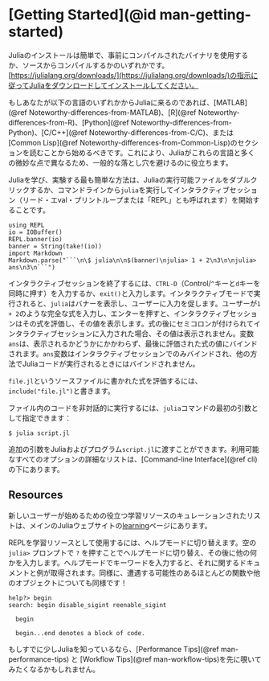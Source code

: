 # [Getting Started](@id man-getting-started)

Juliaのインストールは簡単で、事前にコンパイルされたバイナリを使用するか、ソースからコンパイルするかのいずれかです。[https://julialang.org/downloads/](https://julialang.org/downloads/)の指示に従ってJuliaをダウンロードしてインストールしてください。

もしあなたが以下の言語のいずれかからJuliaに来るのであれば、[MATLAB](@ref Noteworthy-differences-from-MATLAB)、[R](@ref Noteworthy-differences-from-R)、[Python](@ref Noteworthy-differences-from-Python)、[C/C++](@ref Noteworthy-differences-from-C/C)、または[Common Lisp](@ref Noteworthy-differences-from-Common-Lisp)のセクションを読むことから始めるべきです。これにより、Juliaがこれらの言語と多くの微妙な点で異なるため、一般的な落とし穴を避けるのに役立ちます。

Juliaを学び、実験する最も簡単な方法は、Juliaの実行可能ファイルをダブルクリックするか、コマンドラインから`julia`を実行してインタラクティブセッション（リード・エval・プリントループまたは「REPL」とも呼ばれます）を開始することです。

```@eval
using REPL
io = IOBuffer()
REPL.banner(io)
banner = String(take!(io))
import Markdown
Markdown.parse("```\n\$ julia\n\n$(banner)\njulia> 1 + 2\n3\n\njulia> ans\n3\n```")
```

インタラクティブセッションを終了するには、`CTRL-D`（Control/`^`キーと`d`キーを同時に押す）を入力するか、`exit()`と入力します。インタラクティブモードで実行されると、`julia`はバナーを表示し、ユーザーに入力を促します。ユーザーが`1 + 2`のような完全な式を入力し、エンターを押すと、インタラクティブセッションはその式を評価し、その値を表示します。式の後にセミコロンが付けられてインタラクティブセッションに入力された場合、その値は表示されません。変数`ans`は、表示されるかどうかにかかわらず、最後に評価された式の値にバインドされます。`ans`変数はインタラクティブセッションでのみバインドされ、他の方法でJuliaコードが実行されるときにはバインドされません。

`file.jl`というソースファイルに書かれた式を評価するには、`include("file.jl")`と書きます。

ファイル内のコードを非対話的に実行するには、`julia`コマンドの最初の引数として指定できます：

```
$ julia script.jl
```

追加の引数をJuliaおよびプログラム`script.jl`に渡すことができます。利用可能なすべてのオプションの詳細なリストは、[Command-line Interface](@ref cli)の下にあります。

## Resources

新しいユーザーが始めるための役立つ学習リソースのキュレーションされたリストは、メインのJuliaウェブサイトの[learning](https://julialang.org/learning/)ページにあります。

REPLを学習リソースとして使用するには、ヘルプモードに切り替えます。空の `julia>` プロンプトで `?` を押すことでヘルプモードに切り替え、その後に他の何かを入力します。ヘルプモードでキーワードを入力すると、それに関するドキュメントと例が取得されます。同様に、遭遇する可能性のあるほとんどの関数や他のオブジェクトについても同様です！

```
help?> begin
search: begin disable_sigint reenable_sigint

  begin

  begin...end denotes a block of code.
```

もしすでに少しJuliaを知っているなら、[Performance Tips](@ref man-performance-tips) と [Workflow Tips](@ref man-workflow-tips)を先に覗いてみたくなるかもしれません。

